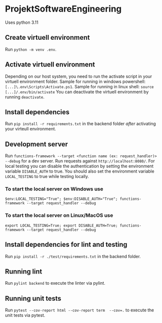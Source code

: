 # ProjektSoftwareEngineering

Uses python 3.11

## Create virtuell environment

Run `python -m venv .env`.

## Activate virtuell environment

Depending on our host system, you need to run the activate script in your virtuell environment folder. Sample for running in windows powershell: `[...]\.env\Scripts\Activate.ps1`. Sample for running in linux shell: `source [...]/.env/bin/activate` You can deactivate the virtuell environment by running `deactivate`.

## Install dependencies

Run `pip install -r requirements.txt` in the backend folder _after_ activating your virteull environment.

## Development server

Run `functions-framework --target <function name (ex: request_handler)> --debug` for a dev server. Run requests against `http://localhost:8080/`.
For local testing you can disable the authentication by setting the environment variable `DISABLE_AUTH` to true. You should also set the environment variable `LOCAL_TESTING` to true while testing locally.

### To start the local server on Windows use
`$env:LOCAL_TESTING="True"; $env:DISABLE_AUTH="True"; functions-framework --target request_handler --debug`

### To start the local server on Linux/MacOS use
`export LOCAL_TESTING=True; export DISABLE_AUTH=True; functions-framework --target request_handler --debug`

## Install dependencies for lint and testing

Run `pip install -r ./test/requirements.txt` in the backend folder.

## Running lint

Run `pylint backend` to execute the linter via pylint.

## Running unit tests

Run `pytest --cov-report html --cov-report term  --cov=.` to execute the unit tests via pytest.

